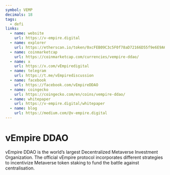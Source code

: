 ```yaml
---
symbol: VEMP
decimals: 18
tags:
  - defi
links:
  - name: website
    url: https://v-empire.digital
  - name: explorer
    url: https://etherscan.io/token/0xcFEB09C3c5F0f78aD72166D55f9e6E9A60e96eEC
  - name: coinmarketcap
    url: https://coinmarketcap.com/currencies/vempire-ddao/
  - name: x
    url: https://x.com/vEmpiredigital
  - name: telegram
    url: https://t.me/vEmpirediscussion
  - name: facebook
    url: https://facebook.com/vEmpireDDAO
  - name: coingecko
    url: https://coingecko.com/en/coins/vempire-ddao/
  - name: whitepaper
    url: https://v-empire.digital/whitepaper
  - name: blog
    url: https://medium.com/@v-empire.digital
---
```


# vEmpire DDAO

vEmpire DDAO is the world’s largest Decentralized Metaverse Investment Organization. The official vEmpire protocol incorporates different strategies to incentivize Metaverse token staking to fund the battle against centralisation.
